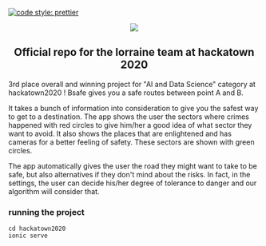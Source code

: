 [![code style: prettier](https://img.shields.io/badge/code_style-prettier-ff69b4.svg?style=flat-square)](https://github.com/prettier/prettier)

<p align="center">
  <img src="https://i.ibb.co/kg5gRFB/bsafe.jpg"></img>
</p>

<h2 align="center">
  Official repo for the lorraine team at hackatown 2020
</h2>

3rd place overall and winning project for "AI and Data Science" category at hackatown2020 ! Bsafe gives you a safe routes between point A and B.

It takes a bunch of information into consideration to give you the safest way to get to a destination. The app shows the user the sectors where crimes happened with red circles to give him/her a good idea of what sector they want to avoid. It also shows the places that are enlightened and has cameras for a better feeling of safety. These sectors are shown with green circles.

The app automatically gives the user the road they might want to take to be safe, but also alternatives if they don't mind about the risks. In fact, in the settings, the user can decide his/her degree of tolerance to danger and our algorithm will consider that.

### running the project

    cd hackatown2020
    ionic serve

